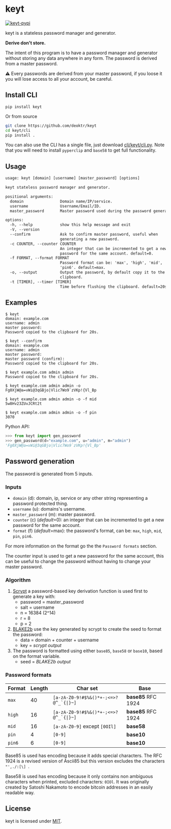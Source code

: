 # keyt

[![keyt-pypi](https://img.shields.io/pypi/v/keyt.svg)](https://pypi.python.org/pypi/keyt)

keyt is a stateless password manager and generator.

**Derive don't store.**

The intent of this program is to have a password manager and generator without storing any data anywhere in any form. The password is derived from a master password.

⚠️ Every passwords are derived from your master password, if you loose it you will lose access to all your account, be careful.

## Install CLI

```shell
pip install keyt
```

Or from source

```bash
git clone https://github.com/deoktr/keyt
cd keyt/cli
pip install .
```

You can also use the CLI has a single file, just download [cli/keyt/cli.py](./cli/keyt/cli.py). Note that you will need to install `pyperclip` and `base58` to get full functionality.

## Usage

```txt
usage: keyt [domain] [username] [master_password] [options]

keyt stateless password manager and generator.

positional arguments:
  domain                Domain name/IP/service.
  username              Username/Email/ID.
  master_password       Master password used during the password generation.

options:
  -h, --help            show this help message and exit
  -V, --version
  --confirm             Ask to confirm master password, useful when
                        generating a new password.
  -c COUNTER, --counter COUNTER
                        An integer that can be incremented to get a new
                        password for the same account. default=0.
  -f FORMAT, --format FORMAT
                        Password format can be: 'max', 'high', 'mid', 'pin' or
                        'pin6'. default=max.
  -o, --output          Output the password, by default copy it to the
                        clipboard.
  -t [TIMER], --timer [TIMER]
                        Time before flushing the clipboard. default=20s.
```

## Examples

```text
$ keyt
domain: example.com
username: admin
master password:
Password copied to the clipboard for 20s.

$ keyt --confirm
domain: example.com
username: admin
master password:
master password (confirm):
Password copied to the clipboard for 20s.

$ keyt example.com admin admin
Password copied to the clipboard for 20s.

$ keyt example.com admin admin -o
Fg0XjW@a=vWi@3qGBjo|Vlic7Wo9`zVKp!{Vl_Bp

$ keyt example.com admin admin -o -f mid
5w8Hv23ZUvJCRt2t

$ keyt example.com admin admin -o -f pin
3070
```

Python API:

```python
>>> from keyt import gen_password
>>> gen_password(d="example.com", u="admin", m="admin")
'Fg0XjW@a=vWi@3qGBjo|Vlic7Wo9`zVKp!{Vl_Bp'
```

## Password generation

The password is generated from 5 inputs.

### Inputs

-   `domain` (d): domain, ip, service or any other string representing a password protected thing.
-   `username` (u): domains's username.
-   `master_password` (m): master password.
-   `counter` (c) (_default_=0): an integer that can be incremented to get a new password for the same account.
-   `format` (f) (_default_=max): the password's format, can be: `max`, `high`, `mid`, `pin`, `pin6`.

For more information on the format go the the `Password formats` section.

The counter input is used to get a new password for the same account, this can be useful to change the password without having to change your master password.

### Algorithm

1. [Scrypt](https://en.wikipedia.org/wiki/Scrypt) a password-based key derivation function is used first to generate a key with:
    - password = master_password
    - salt = username
    - n = 16384 (2^14)
    - r = 8
    - p = 2
2. [BLAKE2b](<https://en.wikipedia.org/wiki/BLAKE_(hash_function)>) use the key generated by scrypt to create the seed to format the password:
    - data = domain + counter + username
    - key = _scrypt output_
3. The password is formatted using either `base85`, `base58` or `base10`, based on the format variable.
    - seed = _BLAKE2b output_

### Password formats

| Format | Length | Char set                                | Base                |
| ------ | ------ | --------------------------------------- | ------------------- |
| `max`  | 40     | ``[a-zA-Z0-9!#$%&()*+-;<=>?@^_`{\|}~]`` | **base85** RFC 1924 |
| `high` | 16     | ``[a-zA-Z0-9!#$%&()*+-;<=>?@^_`{\|}~]`` | **base85** RFC 1924 |
| `mid`  | 16     | `[a-zA-Z0-9]` except `[0OIl]`           | **base58**          |
| `pin`  | 4      | `[0-9]`                                 | **base10**          |
| `pin6` | 6      | `[0-9]`                                 | **base10**          |

Base85 is used has encoding because it adds special characters. The RFC 1924 is a revised version of Ascii85 but this version excludes the characters `"',./:[\] `.

Base58 is used has encoding because it only contains non ambiguous characters when printed, excluded characters: `0IOl`. It was originally created by Satoshi Nakamoto to encode bitcoin addresses in an easily readable way.

## License

keyt is licensed under [MIT](./LICENSE).
